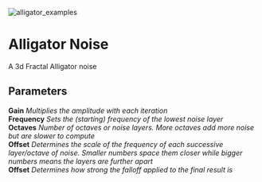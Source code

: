![alligator_examples](https://user-images.githubusercontent.com/18196695/161399015-a26de74d-4a0f-4bbe-847d-e8da2d4fed96.jpg)

# Alligator Noise

A 3d Fractal Alligator noise

## Parameters

**Gain** *Multiplies the amplitude with each iteration*<br />
**Frequency** *Sets the (starting) frequency of the lowest noise layer*<br />
**Octaves** *Number of octaves or noise layers. More octaves add more noise but are slower to compute*<br />
**Offset** *Determines the scale of the frequency of each successive layer/octave of noise. Smaller numbers space them closer while bigger numbers means the layers are further apart*<br />
**Offset** *Determines how strong the falloff applied to the final result is*<br />
